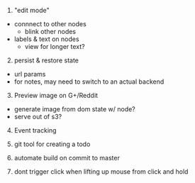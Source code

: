 1. "edit mode"
  * connnect to other nodes
    * blink other nodes
  * labels & text on nodes
    * view for longer text?

2. persist & restore state
  * url params
  * for notes, may need to switch to an actual backend

3. Preview image on G+/Reddit
  * generate image from dom state w/ node?
  * serve out of s3?

4. Event tracking

5. git tool for creating a todo


6. automate build on commit to master

7. dont trigger click when lifting up mouse from click and hold
